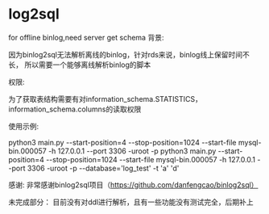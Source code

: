 # log2sql
for offline binlog,need server get schema
背景:

   因为binlog2sql无法解析离线的binlog，针对rds来说，binlog线上保留时间不长，
   所以需要一个能够离线解析binlog的脚本
   
权限:

   为了获取表结构需要有对information_schema.STATISTICS，information_schema.columns的读取权限
    
使用示例:

   python3 main.py --start-position=4 --stop-position=1024  --start-file mysql-bin.000057 -h 127.0.0.1 --port 3306 -uroot -p
   python3 main.py --start-position=4 --stop-position=1024  --start-file mysql-bin.000057 -h 127.0.0.1 --port 3306 -uroot -p --database='log_test' -t 'a'     'd'   

感谢:
    非常感谢binlog2sql项目（https://github.com/danfengcao/binlog2sql）
    
    
未完成部分：
   目前没有对ddl进行解析，且有一些功能没有测试完全，后期补上
